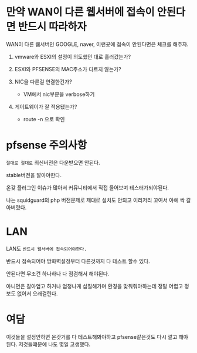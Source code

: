 # 만약 WAN이 다른 웹서버에 접속이 안된다면 반드시 따라하자

WAN이 다른 웹서버인 GOOGLE, naver, 이런곳에 접속이 안된다면은 체크를 해주자.

1. vmware와 ESXI의 설정이 의도했던 대로 흘러갔는가?

2. ESXI와 PFSENSE의 MAC주소가 다르지 않는가?

3. NIC을 다른걸 연결한건가?
    * VM에서 nic부분을 verbose하기

4. 게이트웨이가 잘 적용됐는가?
    * route -n 으로 확인

# pfsense 주의사항

`절대로 절대로` 최신버전은 다운받으면 안된다.

stable버전을 깔아야한다.

온갖 플러그인 이슈가 많아서 커뮤니티에서 직접 물어보며 테스터가되야된다.

나는 squidguard의 php 버전문제로 제대로 설치도 안되고 이리저리 꼬여서 아에 싹 갈아버렸다.

# LAN
LAN도 `반드시 웹서버에 접속되어야한다.`

반드시 접속되어야 방화벽설정부터 다른것까지 다 테스트 할수 있다.

안된다면 무조건 하나하나 다 점검해서 해야된다. 

아니면은 갈아엎고 하거나 엄청나게 삽질해가며 환경을 맞춰줘야하는데 정말 어렵고 정보도 없어서 오래걸린다.

# 여담
이것들을 설정안하면 온갖거를 다 테스트해봐야하고 pfsense같은것도 다시 깔고 해야된다.
저것들떄문에 나도 몇일 고생했다.

